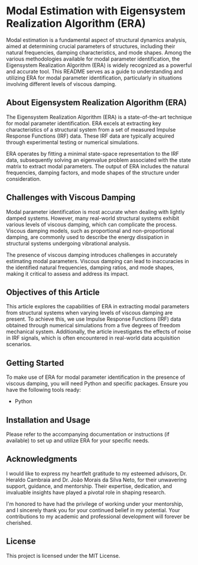 # Modal Estimation with Eigensystem Realization Algorithm (ERA)

Modal estimation is a fundamental aspect of structural dynamics analysis, aimed at determining crucial parameters of structures, including their natural frequencies, damping characteristics, and mode shapes. Among the various methodologies available for modal parameter identification, the Eigensystem Realization Algorithm (ERA) is widely recognized as a powerful and accurate tool. This README serves as a guide to understanding and utilizing ERA for modal parameter identification, particularly in situations involving different levels of viscous damping.

## About Eigensystem Realization Algorithm (ERA)

The Eigensystem Realization Algorithm (ERA) is a state-of-the-art technique for modal parameter identification. ERA excels at extracting key characteristics of a structural system from a set of measured Impulse Response Functions (IRF) data. These IRF data are typically acquired through experimental testing or numerical simulations.

ERA operates by fitting a minimal state-space representation to the IRF data, subsequently solving an eigenvalue problem associated with the state matrix to extract modal parameters. The output of ERA includes the natural frequencies, damping factors, and mode shapes of the structure under consideration.

## Challenges with Viscous Damping

Modal parameter identification is most accurate when dealing with lightly damped systems. However, many real-world structural systems exhibit various levels of viscous damping, which can complicate the process. Viscous damping models, such as proportional and non-proportional damping, are commonly used to describe the energy dissipation in structural systems undergoing vibrational analysis.

The presence of viscous damping introduces challenges in accurately estimating modal parameters. Viscous damping can lead to inaccuracies in the identified natural frequencies, damping ratios, and mode shapes, making it critical to assess and address its impact.

## Objectives of this Article

This article explores the capabilities of ERA in extracting modal parameters from structural systems when varying levels of viscous damping are present. To achieve this, we use Impulse Response Functions (IRF) data obtained through numerical simulations from a five degrees of freedom mechanical system. Additionally, the article investigates the effects of noise in IRF signals, which is often encountered in real-world data acquisition scenarios.

## Getting Started

To make use of ERA for modal parameter identification in the presence of viscous damping, you will need Python and specific packages. Ensure you have the following tools ready:

- Python

## Installation and Usage
Please refer to the accompanying documentation or instructions (if available) to set up and utilize ERA for your specific needs.

## Acknowledgments

I would like to express my heartfelt gratitude to my esteemed advisors, Dr. Heraldo Cambraia and Dr. João Morais da Silva Neto, for their unwavering support, guidance, and mentorship. Their expertise, dedication, and invaluable insights have played a pivotal role in shaping  research.

I'm honored to have had the privilege of working under your mentorship, and I sincerely thank you for your continued belief in my potential. Your contributions to my academic and professional development will forever be cherished.

## License

This project is licensed under the MIT License.
